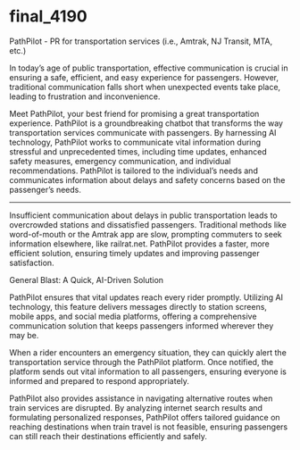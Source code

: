 # final_4190

PathPilot - PR for transportation services (i.e., Amtrak, NJ Transit, MTA, etc.)

In today’s age of public transportation, effective communication is crucial in ensuring a safe, efficient, and easy experience for passengers. However, traditional communication falls short when unexpected events take place, leading to frustration and inconvenience. 

Meet PathPilot, your best friend for promising a great transportation experience. PathPilot is a groundbreaking chatbot that transforms the way transportation services communicate with passengers. By harnessing AI technology, PathPilot works to communicate vital information during stressful and unprecedented times, including time updates, enhanced safety measures, emergency communication, and individual recommendations. PathPilot is tailored to the individual’s needs and communicates information about delays and safety concerns based on the passenger’s needs. 

---

Insufficient communication about delays in public transportation leads to overcrowded stations and dissatisfied passengers. Traditional methods like word-of-mouth or the Amtrak app are slow, prompting commuters to seek information elsewhere, like railrat.net. PathPilot provides a faster, more efficient solution, ensuring timely updates and improving passenger satisfaction.

General Blast: A Quick, AI-Driven Solution

PathPilot ensures that vital updates reach every rider promptly. Utilizing AI technology, this feature delivers messages directly to station screens, mobile apps, and social media platforms, offering a comprehensive communication solution that keeps passengers informed wherever they may be.

When a rider encounters an emergency situation, they can quickly alert the transportation service through the PathPilot platform. Once notified, the platform sends out vital information to all passengers, ensuring everyone is informed and prepared to respond appropriately.

PathPilot also provides assistance in navigating alternative routes when train services are disrupted. By analyzing internet search results and formulating personalized responses, PathPilot offers tailored guidance on reaching destinations when train travel is not feasible, ensuring passengers can still reach their destinations efficiently and safely.
